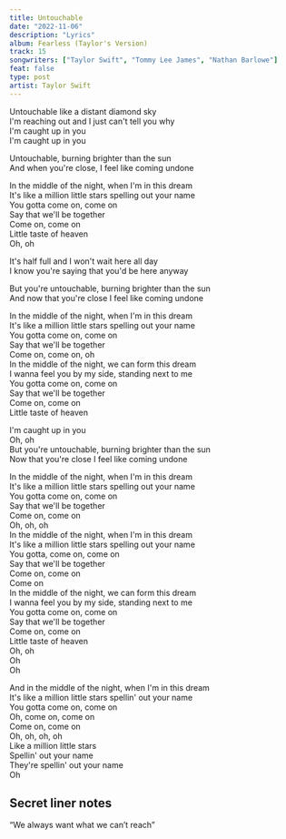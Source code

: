 ```yaml
---
title: Untouchable
date: "2022-11-06"
description: "Lyrics"
album: Fearless (Taylor's Version)
track: 15
songwriters: ["Taylor Swift", "Tommy Lee James", "Nathan Barlowe"]
feat: false
type: post
artist: Taylor Swift
---
```


<p className="verse-one">
Untouchable like a distant diamond sky <br />
I'm reaching out and I just can't tell you why <br />
I'm caught up in you <br />
I'm caught up in you <br />
</p>
<p className="pre-chorus">
Untouchable, burning brighter than the sun <br />
And when you're close, I feel like coming undone <br />
</p>
<p className="chorus">
In the middle of the night, when I'm in this dream <br />
It's like a million little stars spelling out your name <br />
You gotta come on, come on <br />
Say that we'll be together <br />
Come on, come on <br />
Little taste of heaven <br />
Oh, oh <br />
</p>
<p className="verse-two">
It's half full and I won't wait here all day <br />
I know you're saying that you'd be here anyway <br />
</p>
<p className="pre-chorus">
But you're untouchable, burning brighter than the sun <br />
And now that you're close I feel like coming undone <br />
</p>
<p className="chorus">
In the middle of the night, when I'm in this dream <br />
It's like a million little stars spelling out your name <br />
You gotta come on, come on <br />
Say that we'll be together <br />
Come on, come on, oh <br />
In the middle of the night, we can form this dream <br />
I wanna feel you by my side, standing next to me <br />
You gotta come on, come on <br />
Say that we'll be together <br />
Come on, come on <br />
Little taste of heaven <br />
</p>
<p className="bridge">
I'm caught up in you <br />
Oh, oh <br />
But you're untouchable, burning brighter than the sun <br />
Now that you're close I feel like coming undone <br />
</p>
<p className="chorus">
In the middle of the night, when I'm in this dream <br />
It's like a million little stars spelling out your name <br />
You gotta come on, come on <br />
Say that we'll be together <br />
Come on, come on <br />
Oh, oh, oh <br />
In the middle of the night, when I'm in this dream <br />
It's like a million little stars spelling out your name <br />
You gotta, come on, come on <br />
Say that we'll be together <br />
Come on, come on <br />
Come on <br />
In the middle of the night, we can form this dream <br />
I wanna feel you by my side, standing next to me <br />
You gotta come on, come on <br />
Say that we'll be together <br />
Come on, come on <br />
Little taste of heaven <br />
Oh, oh <br />
Oh <br />
Oh <br />
</p>
<p className="outro">
And in the middle of the night, when I'm in this dream <br />
It's like a million little stars spellin' out your name <br />
You gotta come on, come on <br />
Oh, come on, come on <br />
Come on, come on <br />
Oh, oh, oh, oh <br />
Like a million little stars <br />
Spellin' out your name <br />
They're spellin' out your name <br />
Oh <br />
</p>

## Secret liner notes

“We always want what we can’t reach”
